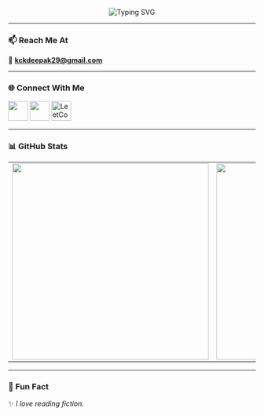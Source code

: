 <!-- <p align="center">
  <img src="https://github.com/kckDeepak/kckDeepak/assets/banner.png" alt="Welcome Banner" />
</p>
 -->

<p align="center">
  <img src="https://readme-typing-svg.demolab.com?font=Fira+Code&pause=1000&center=true&vCenter=true&multiline=true&width=500&lines=Student+%7C+Full+Stack+Developer+%7C+CSE'26" alt="Typing SVG" />
</p>


---

### 📫 Reach Me At
📧 **kckdeepak29@gmail.com**

---

### 🌐 Connect With Me
<p align="left">
  <a href="https://linkedin.com/in/chaitanya-krishna-deepak" target="_blank"><img src="https://skillicons.dev/icons?i=linkedin" width="40"/></a>
  <a href="https://instagram.com/chaitanya_290605" target="_blank"><img src="https://skillicons.dev/icons?i=instagram" width="40"/></a>
<a href="https://leetcode.com/chaitanya_krishna_deepak" target="_blank">
  <img src="https://upload.wikimedia.org/wikipedia/commons/1/19/LeetCode_logo_black.png" width="40" alt="LeetCode"/>
</a>
</p>

---
<!--
### 🛠️ Languages & Tools

<p align="left">
  <img src="https://skillicons.dev/icons?i=c,cpp,java,python,javascript,dart,html,css" />
  <img src="https://skillicons.dev/icons?i=react,nextjs,nodejs,express,redux,flutter,django" />
  <img src="https://skillicons.dev/icons?i=mysql,mongodb,postgres,gcp,aws,docker,git,linux" />
  <img src="https://skillicons.dev/icons?i=figma,postman,github,vscode" />
</p>

---
 -->
### 📊 GitHub Stats

<table align="center">
  <tr>
    <td>
      <img src="https://github-readme-stats.vercel.app/api?username=kckDeepak&theme=tokyonight&hide_border=false&include_all_commits=false&count_private=false&title_color=1E90FF" width="400px" />
    </td>
    <td>
      <img src="https://nirzak-streak-stats.vercel.app/?user=kckDeepak&theme=tokyonight&hide_border=false&title_color=1E90FF" width="400px" />
    </td>
  </tr>
</table>

---

### 🚀 Fun Fact

✨ *I love reading fiction.*

